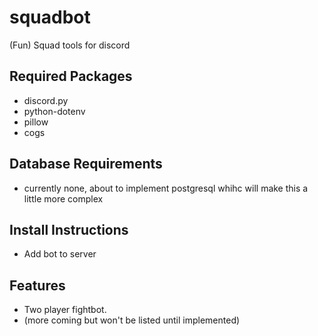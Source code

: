 # squadbot
(Fun) Squad tools for discord

## Required Packages
- discord.py
- python-dotenv
- pillow
- cogs

## Database Requirements
- currently none, about to implement postgresql whihc will make this a little more complex

## Install Instructions
- Add bot to server

## Features
- Two player fightbot.
- (more coming but won't be listed until implemented)
